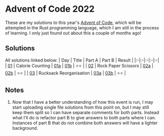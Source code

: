 # Advent of Code 2022

These are my solutions to this year's [Advent of Code](https://adventofcode.com/2022/), which will be attempted in the Rust programming language, which I am still in the process of learning. I only just found out about this a couple of months ago!

## Solutions

All solutions linked below:
| Day | Title | Part A | Part B | Result |
|:-|:-|:-|:-|:-|
| [01](https://adventofcode.com/2022/day/1) | Calorie Counting        | [01a](./day01a/src/main.rs) | [01b](./day01b/src/main.rs) | :star::star: |
| [02](https://adventofcode.com/2022/day/2) | Rock Paper Scissors     | [02a](./day02a/src/main.rs) | [02b](./day02b/src/main.rs) | :star::star: |
| [03](https://adventofcode.com/2022/day/3) | Rucksack Reorganisation | [03a](./day03a/src/main.rs) | [03b](./day03b/src/main.rs) | :star::star: |

## Notes

1. Now that I have a better understanding of how this event is run, I may start uploading single file solutions from this point on, but I may still keep them split so I can have separate comments for both parts. Instead what I'll do is refactor part B to give answers to both parts where I can. Instances of part B that do not combine both answers will have a lighter background.
